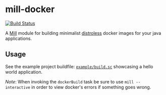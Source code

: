 # mill-docker

[![Build Status](https://travis-ci.org/vic/mill-docker.svg?branch=master)](https://travis-ci.org/vic/mill-docker)


A [Mill][mill] module for building minimalist [distroless][distroless] docker images
for your java applications.

## Usage

See the example project buildfile: [`example/build.sc`][example] showcasing a hello world application.

*Note*: When invoking the `dockerBuild` task be sure to use `mill --interactive` in order
to view docker's errors if something goes wrong.

[mill]: https://www.lihaoyi.com/mill
[distroless]: https://github.com/GoogleContainerTools/distroless/tree/master/java
[example]: https://github.com/vic/mill-docker/blob/master/example/build.sc
